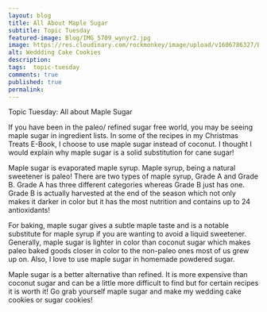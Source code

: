 ```yaml
---
layout: blog
title: All About Maple Sugar
subtitle: Topic Tuesday
featured-image: Blog/IMG_5709_wynyr2.jpg
image: https://res.cloudinary.com/rockmonkey/image/upload/v1606786327/Blog/IMG_5709_wynyr2.jpg
alt: Weddding Cake Cookies
description:
tags:  topic-tuesday
comments: true
published: true
permalink:
---
```

Topic Tuesday: All about Maple Sugar

If you have been in the paleo/ refined sugar free world, you may be seeing maple sugar in ingredient lists. In some of the recipes in my Christmas Treats E-Book, I choose to use maple sugar instead of coconut. I thought I would explain why maple sugar is a solid substitution for cane sugar!

Maple sugar is evaporated maple syrup. Maple syrup, being a natural sweetener is paleo! There are two types of maple syrup, Grade A and Grade B. Grade A has three different categories whereas Grade B just has one. Grade B is actually harvested at the end of the season which not only makes it darker in color but it has the most nutrition and contains up to 24 antioxidants!

For baking, maple sugar gives a subtle maple taste and is a notable substitute for maple syrup if you are wanting to avoid a liquid sweetener. Generally, maple sugar is lighter in color than coconut sugar which makes paleo baked goods closer in color to the non-paleo ones most of us grew up on. Also, I love to use maple sugar in homemade powdered sugar.

Maple sugar is a better alternative than refined. It is more expensive than coconut sugar and can be a little more difficult to find but for certain recipes it is worth it! Go grab yourself maple sugar and make my wedding cake cookies or sugar cookies!
